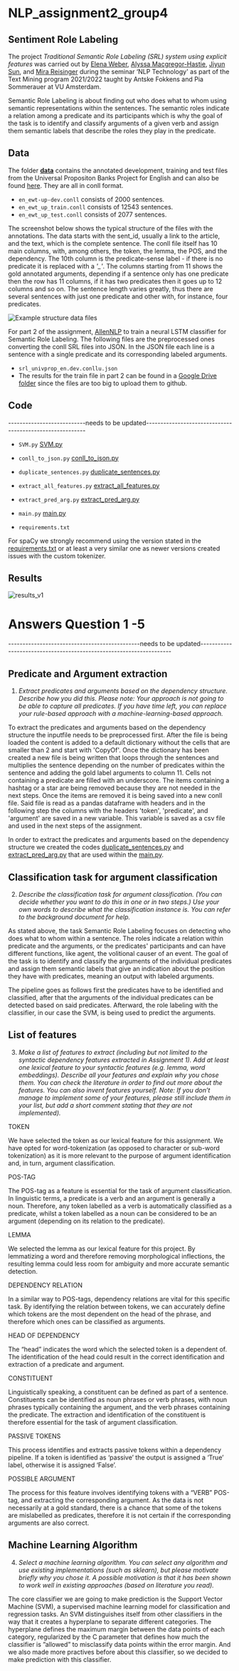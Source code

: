 # NLP_assignment2_group4
## Sentiment Role Labeling

The project *Traditional Semantic Role Labeling (SRL) system using explicit features* was carried out by [Elena Weber](https://github.com/elena-theresa-weber), [Alyssa Macgregor-Hastie](https://github.com/real-housewives-of-python), [Jiyun Sun](https://github.com/jiyunsun), and [Mira Reisinger](https://github.com/MiraReisinger) during the seminar ‘NLP Technology' as part of the Text Mining program 2021/2022 taught by Antske Fokkens and Pia Sommerauer at VU Amsterdam.

Semantic Role Labeling is about finding out who does what to whom using semantic representations within the sentences. The semantic roles indicate a relation among a predicate and its participants which is why the goal of the task is to identify and classify arguments of a given verb and assign them semantic labels that describe the roles they play in the predicate. 

## Data
The folder [**data**](https://github.com/MiraReisinger/NLP_assignment2_group4/tree/main/data) contains the annotated development, training and test files from the Universal Propositon Banks Project for English and can also be found [here](<https://github.com/System-T/UniversalPropositions>). They are all in conll format. 

* `en_ewt-up-dev.conll` consists of 2000 sentences. 
* `en_ewt_up_train.conll` consists of 12543 sentences.
* `en_ewt_up_test.conll` consists of 2077 sentences.

The screenshot below shows the typical structure of the files with the annotations. The data starts with the sent_id, usually a link to the article, and the text, which is the complete sentence. The conll file itself has 10 main columns, with, among others, the token, the lemma, the POS, and the dependency. The 10th column is the predicate-sense label - if there is no predicate it is replaced with a *'_'*. The columns starting from 11 shows the gold annotated arguments, depending if a sentence only has one predicate then the row has 11 columns, if it has two predicates then it goes up to 12 columns and so on. The sentence length varies greatly, thus there are several sentences with just one predicate and other with, for instance, four predicates. 
 
![Example structure data files](https://user-images.githubusercontent.com/90104896/157061220-27b6d9bc-626e-4be6-814f-747b16ae815a.png)

For part 2 of the assignment, [AllenNLP](https://github.com/allenai/allennlp) to train a neural LSTM classifier for Semantic Role Labeling. The following files are the preprocessed ones converting the conll SRL files into JSON. In the JSON file each line is a sentence with a single predicate and its corresponding labeled arguments.

* `srl_univprop_en.dev.conllu.json`
* The results for the train file in part 2 can be found in a [Google Drive folder](https://drive.google.com/drive/folders/1wyRniTKswTNm-xAhq-awG9wBm8aKRAzF?usp=sharing) since the files are too big to upload them to github. 

## Code
---------------------------needs to be updated---------------------------------------------------------

* `SVM.py`
[SVM.py](https://github.com/MiraReisinger/NLP_assignment2_group4/blob/main/SVM.py)
* `conll_to_json.py`
[conll_to_json.py](https://github.com/MiraReisinger/NLP_assignment2_group4/blob/main/conll_to_json.py)
* `duplicate_sentences.py`
[duplicate_sentences.py](https://github.com/MiraReisinger/NLP_assignment2_group4/blob/main/duplicate_sentences.py)
* `extract_all_features.py`
[extract_all_features.py](https://github.com/MiraReisinger/NLP_assignment2_group4/blob/main/extract_all_features.py)
* `extract_pred_arg.py`
[extract_pred_arg.py](https://github.com/MiraReisinger/NLP_assignment2_group4/blob/main/extract_pred_arg.py)
* `main.py`
[main.py](https://github.com/MiraReisinger/NLP_assignment2_group4/blob/main/main.py)


* `requirements.txt`


For spaCy we strongly recommend using the version stated in the [requirements.txt](https://github.com/MiraReisinger/NLP_assignment2_group4/blob/main/requirements.txt) or at least a very similar one as newer versions created issues with the custom tokenizer. 

## Results
![results_v1](https://user-images.githubusercontent.com/67761190/156067192-7b4b1449-53c3-41cd-8c81-635f532cea44.PNG)


# Answers Question 1 -5 
----------------------------------------------needs to be updated--------------------------------------------------------------------
## Predicate and Argument extraction 
1. *Extract predicates and arguments based on the dependency structure. Describe how you did this. Please note: Your approach is not going to be able to capture all predicates. If you have time left, you can replace your rule-based approach with a machine-learning-based approach.*

To extract the predicates and arguments based on the dependency structure the inputfile needs to be preprocessed first. After the file is being loaded the content is added to a default dictionary without the cells that are smaller than 2 and start with 'CopyOf'. Once the dictionary has been created a new file is being written that loops through the sentences and multiplies the sentence depending on the number of predicates within the sentence and adding the gold label arguments to column 11. Cells not containing a predicate are filled with an underscore. 
The items containing a hashtag or a star are being removed because they are not needed in the next steps. Once the items are removed it is being saved into a new conll file. Said file is read as a pandas dataframe with headers and in the following step the columns with the headers 'token', 'predicate', and 'argument' are saved in a new variable. This variable is saved as a csv file and used in the next steps of the assignment. 

In order to extract the predicates and arguments based on the dependency structure we created the codes [duplicate_sentences.py](https://github.com/MiraReisinger/NLP_assignment2_group4/blob/main/duplicate_sentences.py) and [extract_pred_arg.py](https://github.com/MiraReisinger/NLP_assignment2_group4/blob/main/extract_pred_arg.py) that are used within the [main.py](https://github.com/MiraReisinger/NLP_assignment2_group4/blob/main/main.py).

## Classification task for argument classification
2. *Describe the classification task for argument classification. (You can decide whether you want to do this in one or in two steps.) Use your own words to describe what the classification instance is. You can refer to the background document for help.*

As stated above, the task Semantic Role Labeling focuses on detecting who does what to whom within a sentence. The roles indicate a relation within predicate and the arguments, or the predicates' participants and can have different functions, like agent, the volitional causer of an event. The goal of the task is to identify and classify the arguments of the individual predicates and assign them semantic labels that give an indication about the position they have with predicates, meaning an output with labeled arguments. 

The pipeline goes as follows first the predicates have to be identified and classified, after that the arguments of the individual predicates can be detected based on said predicates. Afterward, the role labeling with the classifier, in our case the SVM, is being used to predict the arguments. 

## List of features 
3. *Make a list of features to extract (including but not limited to the syntactic dependency features extracted in Assignment 1). Add at least one lexical feature to your syntactic features (e.g. lemma, word embeddings). Describe all your features and explain why you chose them. You can check the literature in order to find out more about the features. You can also invent features yourself. Note: If you don’t manage to implement some of your features, please still include them in your list, but add a short comment stating that they are not implemented).*

TOKEN

We have selected the token as our lexical feature for this assignment. We have opted for word-tokenization (as opposed to character or sub-word tokenization) as it is more relevant to the purpose of argument identification and, in turn, argument classification.

POS-TAG

The POS-tag as a feature is essential for the task of argument classification. In linguistic terms, a predicate is a verb and an argument is generally a noun. Therefore, any token labelled as a verb is automatically classified as a predicate, whilst a token labelled as a noun can be considered to be an argument (depending on its relation to the predicate).

LEMMA

We selected the lemma as our lexical feature for this project. By lemmatizing a word and therefore removing morphological inflections, the resulting lemma could less room for ambiguity and more accurate semantic detection. 

DEPENDENCY RELATION

In a similar way to POS-tags, dependency relations are vital for this specific task. By identifying the relation between tokens, we can accurately define which tokens are the most dependent on the head of the phrase, and therefore which ones can be classified as arguments.

HEAD OF DEPENDENCY

The “head” indicates the word which the selected token is a dependent of. The identification of the head could result in the correct identification and extraction of a predicate and argument.

CONSTITUENT

Linguistically speaking, a constituent can be defined as part of a sentence. Constituents can be identified as noun phrases or verb phrases, with noun phrases typically containing the argument, and the verb phrases containing the predicate. The extraction and identification of the constituent is therefore essential for the task of argument classification.

PASSIVE TOKENS

This process identifies and extracts passive tokens within a dependency pipeline. If a token is identified as ‘passive’ the output is assigned a ‘True’ label, otherwise it is assigned ‘False’. 
 
POSSIBLE ARGUMENT

The process for this feature involves identifying tokens with a “VERB” POS-tag, and extracting the corresponding argument. As the data is not necessarily at a gold standard, there is a chance that some of the tokens are mislabelled as predicates, therefore it is not certain if the corresponding arguments are also correct. 

## Machine Learning Algorithm
4. *Select a machine learning algorithm. You can select any algorithm and use existing implementations (such as sklearn), but please motivate briefly why you chose it. A possible motivation is that it has been shown to work well in existing approaches (based on literature you read).*

The core classifier we are going to make prediction is the Support Vector Machine (SVM), a supervised machine learning model for classification and regression tasks. An SVM distinguishes itself from other classifiers in the way that it creates a hyperplane to separate different categories. The hyperplane defines the maximum margin between the data points of each category, regularized by the C parameter that defines how much the classifier is ”allowed” to misclassify data points within the error margin. And we also made more practives before about this classifier, so we decided to make prediction with this classifier.

